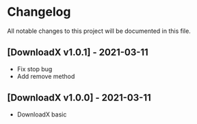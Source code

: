 # Changelog
All notable changes to this project will be documented in this file.

## [DownloadX v1.0.1] - 2021-03-11
- Fix stop bug
- Add remove method

## [DownloadX v1.0.0] - 2021-03-11
- DownloadX basic
